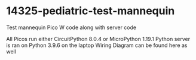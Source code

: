 # 14325-pediatric-test-mannequin
Test mannequin Pico W code along with server code

All Picos run either CircuitPython 8.0.4 or MicroPython 1.19.1
Python server is ran on Python 3.9.6 on the laptop
Wiring Diagram can be found here as well
